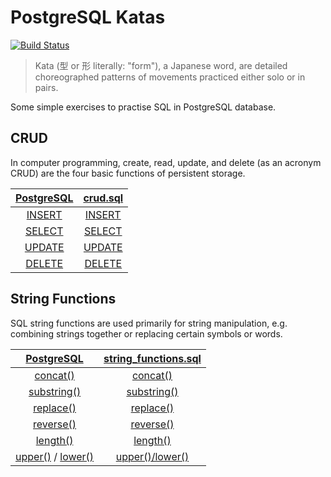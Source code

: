 # PostgreSQL Katas

[![Build Status](https://travis-ci.com/azdanov/postgresql-katas.svg?branch=master)](https://travis-ci.com/azdanov/postgresql-katas)

> Kata (型 or 形 literally: "form"), a Japanese word, are detailed choreographed patterns of movements practiced either solo or in pairs.

Some simple exercises to practise SQL in PostgreSQL database.

## CRUD

In computer programming, create, read, update, and delete (as an acronym CRUD) are the four basic functions of persistent storage.

| [PostgreSQL](https://www.postgresql.org/docs/10/static/sql-commands.html) | [crud.sql](https://github.com/azdanov/postgresql-katas/blob/master/crud.sql) |
|:---:|:---:|
| [INSERT](https://www.postgresql.org/docs/current/static/sql-insert.html) | [INSERT](https://github.com/azdanov/postgresql-katas/blob/f6298405a7796a9bc8b1502e1df8d373e5e25b0f/crud.sql#L11)  |
| [SELECT](https://www.postgresql.org/docs/current/static/sql-select.html) | [SELECT](https://github.com/azdanov/postgresql-katas/blob/f6298405a7796a9bc8b1502e1df8d373e5e25b0f/crud.sql#L20) |
| [UPDATE](https://www.postgresql.org/docs/current/static/sql-update.html) | [UPDATE](https://github.com/azdanov/postgresql-katas/blob/f6298405a7796a9bc8b1502e1df8d373e5e25b0f/crud.sql#L50) |
| [DELETE](https://www.postgresql.org/docs/current/static/sql-delete.html) | [DELETE](https://github.com/azdanov/postgresql-katas/blob/f6298405a7796a9bc8b1502e1df8d373e5e25b0f/crud.sql#L60) |

## String Functions

SQL string functions are used primarily for string manipulation, e.g. combining strings together or replacing certain symbols or words.

| [PostgreSQL](https://www.postgresql.org/docs/10/static/functions-string.html) | [string_functions.sql](https://github.com/azdanov/postgresql-katas/blob/master/string_functions.sql) |
|:---:|:---:|
| [concat()](https://www.postgresql.org/docs/10/static/functions-string.html#id-1.5.8.9.7.2.2.4.1.1) | [concat()](https://github.com/azdanov/postgresql-katas/blob/f6298405a7796a9bc8b1502e1df8d373e5e25b0f/string_functions.sql#L36)  |
| [substring()](https://www.postgresql.org/docs/10/static/functions-string.html#id-1.5.8.9.5.2.2.9.1.1) | [substring()](https://github.com/azdanov/postgresql-katas/blob/f6298405a7796a9bc8b1502e1df8d373e5e25b0f/string_functions.sql#L44) |
| [replace()](https://www.postgresql.org/docs/10/static/functions-string.html#id-1.5.8.9.7.2.2.32.1.1) | [replace()](https://github.com/azdanov/postgresql-katas/blob/f6298405a7796a9bc8b1502e1df8d373e5e25b0f/string_functions.sql#L52) |
| [reverse()](https://www.postgresql.org/docs/10/static/functions-string.html#id-1.5.8.9.7.2.2.33.1.1) | [reverse()](https://github.com/azdanov/postgresql-katas/blob/f6298405a7796a9bc8b1502e1df8d373e5e25b0f/string_functions.sql#L57) |
| [length()](https://www.postgresql.org/docs/10/static/functions-string.html#id-1.5.8.9.7.2.2.14.1.1) | [length()](https://github.com/azdanov/postgresql-katas/blob/f6298405a7796a9bc8b1502e1df8d373e5e25b0f/string_functions.sql#L62) |
| [upper()](https://www.postgresql.org/docs/10/static/functions-string.html#id-1.5.8.9.5.2.2.14.1.1) / [lower()](https://www.postgresql.org/docs/10/static/functions-string.html#id-1.5.8.9.5.2.2.5.1.1) | [upper()/lower()](https://github.com/azdanov/postgresql-katas/blob/f6298405a7796a9bc8b1502e1df8d373e5e25b0f/string_functions.sql#L67) |
